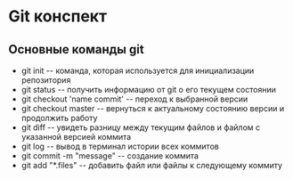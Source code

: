 # Git конспект

## Основные команды git
* git init -- команда, которая используется для инициализации репозитория
* git status -- получить информацию от git о его текущем состоянии
* git checkout 'name commit' -- переход к выбранной версии 
* git checkout master -- вернуться к актуальному состоянию версии и продолжить работу
* git diff -- увидеть разницу между текущим файлов и файлом с указанной версией коммита
* git log -- вывод в терминал истории всех коммитов
* git commit -m "message" -- создание коммита
* git add "*.files" -- добавить файл или файлы к следующему коммиту
~~~~выполнил ДЗ на 5~~~~